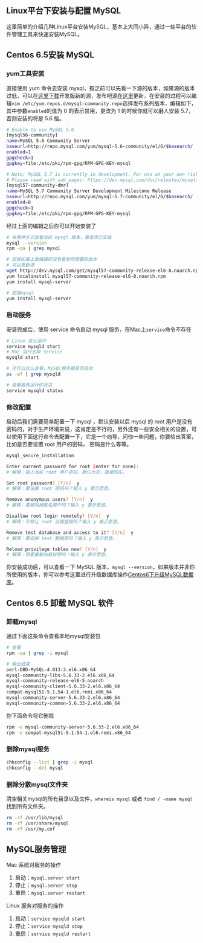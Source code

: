 
Linux平台下安装与配置 MySQL
---

这里简单的介绍几种Linux平台安装MySQL，基本上大同小异，通过一些平台的软件管理工具来快速安装MySQL。

## Centos 6.5安装 MySQL


### yum工具安装

直接使用 yum 命令去安装 mysql，按之前可以先看一下源的版本，如果源的版本过低，可以在[这里下载](http://dev.mysql.com/downloads/repo/yum/)开发版新的源，发布吧源[在这里](http://repo.mysql.com/yum/)更新，在安装的过程可以编辑`vim /etc/yum.repos.d/mysql-community.repo`选择发布系列版本，编辑如下，其中参数`enabled`的值为 0 的表示禁用，更改为 1 的时候你就可以磨人安装 5.7，否则安装的将是 5.6 版。

```bash
# Enable to use MySQL 5.6
[mysql56-community]
name=MySQL 5.6 Community Server
baseurl=http://repo.mysql.com/yum/mysql-5.6-community/el/6/$basearch/
enabled=1
gpgcheck=1
gpgkey=file:/etc/pki/rpm-gpg/RPM-GPG-KEY-mysql

# Note: MySQL 5.7 is currently in development. For use at your own risk.
# Please read with sub pages: https://dev.mysql.com/doc/relnotes/mysql/5.7/en/
[mysql57-community-dmr]
name=MySQL 5.7 Community Server Development Milestone Release
baseurl=http://repo.mysql.com/yum/mysql-5.7-community/el/6/$basearch/
enabled=0
gpgcheck=1
gpgkey=file:/etc/pki/rpm-gpg/RPM-GPG-KEY-mysql
```

经过上面的编辑之后你可以开始安装了

```bash
# 有两种方式查看当前 mysql 版本，看是否已安装
mysql --version
rpm -qa | grep mysql

# 安装如果上面编辑前没有看到你想要的版本
# 可以更新源
wget http://dev.mysql.com/get/mysql57-community-release-el6-8.noarch.rpm
yum localinstall mysql57-community-release-el6-8.noarch.rpm
yum install mysql-server

# 安装mysql
yum install mysql-server
```


### 启动服务

安装完成后，使用 service 命令启动 mysql 服务，在Mac上`service`命令不存在

```bash
# Linux 这么运行
service mysqld start
# Mac 运行去掉 service 
mysqld start

# 还可以这么查看，MySQL服务器是否启动
ps -ef | grep mysqld

# 查看服务运行的状态
service mysqld status
```

### 修改配置

启动后我们需要简单配置一下 mysql ，默认安装以后 mysql 的 root 用户是没有密码的，对于生产环境来说，这肯定是不行的，另外还有一些安全相关的设置，可以使用下面这行命令去配置一下，它是一个向导，问你一些问题，你要给出答案，比如是否要设置 root 用户的密码， 密码是什么等等。

```bash
mysql_secure_installation

Enter current password for root (enter for none):
# 解释：输入当前 root 用户密码，默认为空，直接回车。

Set root password? [Y/n]  y
# 解释：要设置 root 密码吗？输入 y 表示愿意。

Remove anonymous users? [Y/n]  y
# 解释：要移除掉匿名用户吗？输入 y 表示愿意。

Disallow root login remotely? [Y/n]  y
# 解释：不想让 root 远程登陆吗？输入 y 表示愿意。

Remove test database and access to it? [Y/n]  y
# 解释：要去掉 test 数据库吗？输入 y 表示愿意。

Reload privilege tables now? [Y/n]  y
# 解释：想要重新加载权限吗？输入 y 表示愿意。

```


你安装成功后，可以查看一下 MySQL 版本，`mysql --version`，如果版本并非你所使用的版本，你可以参考这里进行升级数据库操作[Centos6下升级MySQL数据库](../chapter17/1.2.md)。

## Centos 6.5 卸载 MySQL 软件

### 卸载mysql

通过下面这条命令查看本地mysql安装包

```bash
# 查看
rpm -qa | grep -i mysql

# 输出结果
perl-DBD-MySQL-4.013-3.el6.x86_64
mysql-community-libs-5.6.33-2.el6.x86_64
mysql-community-release-el6-5.noarch
mysql-community-client-5.6.33-2.el6.x86_64
compat-mysql51-5.1.54-1.el6.remi.x86_64
mysql-community-server-5.6.33-2.el6.x86_64
mysql-community-common-5.6.33-2.el6.x86_64
```

你下面命令将它删除

```bash
rpm -e mysql-community-server-5.6.33-2.el6.x86_64
rpm -e compat-mysql51-5.1.54-1.el6.remi.x86_64
```


### 删除mysql服务

```bash
chkconfig --list | grep -i mysql
chkconfig --del mysql
```

### 删除分散mysql文件夹

清空相关mysql的所有目录以及文件，`whereis mysql` 或者 `find / -name mysql` 找到所有文件夹。

```bash
rm -rf /usr/lib/mysql
rm -rf /usr/share/mysql
rm -rf /usr/my.cnf
```

## MySQL服务管理

Mac 系统对服务的操作

1. 启动：`mysql.server start`
2. 停止：`mysql.server stop`
3. 重启：`mysql.server restart`


Linux 服务对服务的操作

1. 启动：`service mysqld start `
2. 停止：`service mysqld stop `
3. 重启：`service mysqld restart`